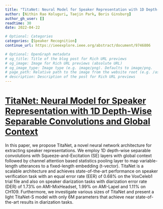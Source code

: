 ```yaml
---
title: "TitaNet: Neural Model for Speaker Representation with 1D Depth-Wise Separable Convolutions and Global Context"
author: [Nithin Rao Koluguri, Taejin Park, Boris Ginsburg]
author_gh_user: []
readtime: 30
date: 2022-04-22

# Optional: Categories
categories: [Speaker Recognition]
continue_url: https://ieeexplore.ieee.org/abstract/document/9746806

# Optional: OpenGraph metadata
# og_title: Title of the blog post for Rich URL previews
# og_image: Image for Rich URL previews (absolute URL)
# og_image_type: Image type (e.g. image/png). Defaults to image/png.
# page_path: Relative path to the image from the website root (e.g. /assets/images/). If specified, the image at this path will be used for the link preview. It is unlikely you will need this parameter - you can probably use og_image instead.
# description: Description of the post for Rich URL previews
---
```


# [TitaNet: Neural Model for Speaker Representation with 1D Depth-Wise Separable Convolutions and Global Context](https://ieeexplore.ieee.org/abstract/document/9746806)

In this paper, we propose TitaNet, a novel neural network architecture for extracting speaker representations. We employ 1D depth-wise separable convolutions with Squeeze-and-Excitation (SE) layers with global context followed by channel attention based statistics pooling layer to map variable-length utterances to a fixed-length embedding (t-vector). TitaNet is a scalable architecture and achieves state-of-the-art performance on speaker verification task with an equal error rate (EER) of 0.68% on the VoxCeleb1 trial file and also on speaker diarization tasks with diarization error rate (DER) of 1.73% on AMI-MixHeadset, 1.99% on AMI-Lapel and 1.11% on CH109. Furthermore, we investigate various sizes of TitaNet and present a light TitaNet-S model with only 6M parameters that achieve near state-of-the-art results in diarization tasks.

<!-- more -->


